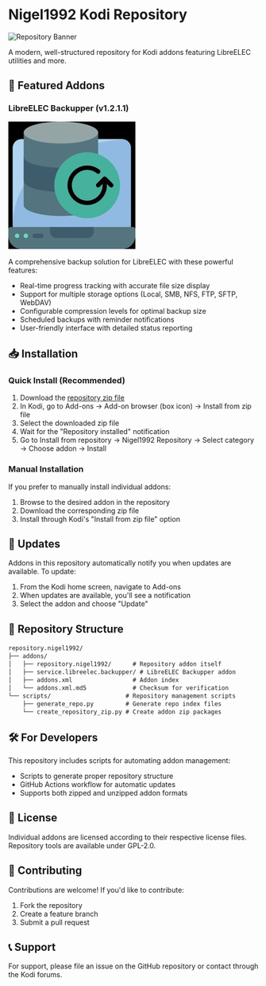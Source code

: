 # Nigel1992 Kodi Repository

![Repository Banner](repository.nigel1992/addons/repository.nigel1992/fanart.jpg)

A modern, well-structured repository for Kodi addons featuring LibreELEC utilities and more.

## 🚀 Featured Addons

### LibreELEC Backupper (v1.2.1.1)
![LibreELEC Backupper](repository.nigel1992/addons/service.libreelec.backupper/resources/icon.png)

A comprehensive backup solution for LibreELEC with these powerful features:
- Real-time progress tracking with accurate file size display
- Support for multiple storage options (Local, SMB, NFS, FTP, SFTP, WebDAV)
- Configurable compression levels for optimal backup size
- Scheduled backups with reminder notifications
- User-friendly interface with detailed status reporting

## 📥 Installation

### Quick Install (Recommended)
1. Download the [repository zip file](https://github.com/Nigel1992/kodi-repository/releases/latest)
2. In Kodi, go to Add-ons → Add-on browser (box icon) → Install from zip file
3. Select the downloaded zip file
4. Wait for the "Repository installed" notification
5. Go to Install from repository → Nigel1992 Repository → Select category → Choose addon → Install

### Manual Installation
If you prefer to manually install individual addons:
1. Browse to the desired addon in the repository
2. Download the corresponding zip file
3. Install through Kodi's "Install from zip file" option

## 🔄 Updates

Addons in this repository automatically notify you when updates are available. To update:
1. From the Kodi home screen, navigate to Add-ons
2. When updates are available, you'll see a notification
3. Select the addon and choose "Update"

## 🧰 Repository Structure

```
repository.nigel1992/
├── addons/
│   ├── repository.nigel1992/      # Repository addon itself
│   ├── service.libreelec.backupper/ # LibreELEC Backupper addon
│   ├── addons.xml                 # Addon index
│   └── addons.xml.md5             # Checksum for verification
└── scripts/                     # Repository management scripts
    ├── generate_repo.py         # Generate repo index files
    └── create_repository_zip.py # Create addon zip packages
```

## 🛠️ For Developers

This repository includes scripts for automating addon management:
- Scripts to generate proper repository structure
- GitHub Actions workflow for automatic updates
- Supports both zipped and unzipped addon formats

## 📝 License

Individual addons are licensed according to their respective license files. Repository tools are available under GPL-2.0.

## 🤝 Contributing

Contributions are welcome! If you'd like to contribute:
1. Fork the repository
2. Create a feature branch
3. Submit a pull request

## 📞 Support

For support, please file an issue on the GitHub repository or contact through the Kodi forums.
